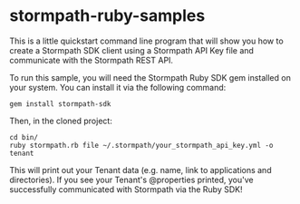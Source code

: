 stormpath-ruby-samples
======================

This is a little quickstart command line program that will show you how to create a Stormpath SDK client using a Stormpath API Key file and communicate with the Stormpath REST API.

To run this sample, you will need the Stormpath Ruby SDK gem installed on your system.  You can install it via the following command:

    gem install stormpath-sdk

Then, in the cloned project:

    cd bin/
    ruby stormpath.rb file ~/.stormpath/your_stormpath_api_key.yml -o tenant

This will print out your Tenant data (e.g. name, link to applications and directories).  If you see your Tenant's @properties printed, you've successfully communicated with Stormpath via the Ruby SDK!